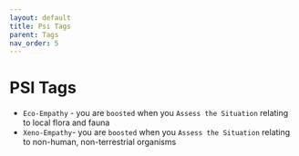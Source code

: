 ```yaml
---
layout: default
title: Psi Tags
parent: Tags
nav_order: 5
---
```


# PSI Tags

- `Eco-Empathy` - you are `boosted` when you `Assess the Situation` relating to local flora and fauna
- `Xeno-Empathy`- you are `boosted` when you `Assess the Situation` relating to non-human, non-terrestrial organisms
